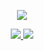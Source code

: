 
<!--
**jeanboydev/jeanboydev** is a ✨ _special_ ✨ repository because its `README.md` (this file) appears on your GitHub profile.

Here are some ideas to get you started:

- 🔭 I’m currently working on ...
- 🌱 I’m currently learning ...
- 👯 I’m looking to collaborate on ...
- 🤔 I’m looking for help with ...
- 💬 Ask me about ...
- 📫 How to reach me: ...
- 😄 Pronouns: ...
- ⚡ Fun fact: ...
-->


<p align="center">
  <a href=" ">
    <img src="https://github-readme-stats.wasabeef.vercel.app/api?username=jeanboydev&show_icons=true&line_height=21&show_icons=true&theme=vue" />
  </a>
</p>

<p align="center">
  <a href="https://github.com/jeanboydev/Android-ReadTheFuckingSourceCode">
    <img src="https://img.shields.io/badge/🔥%20Android-Notes-brightness.svg"
  </a>  
  <a href="https://github.com/jeanboydev">
    <img src="https://komarev.com/ghpvc/?username=jeanboydev&color=brightgreen" />
  </a>  
</p>

